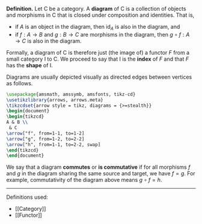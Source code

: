 **Definition.** Let $\mathsf{C}$ be a category. A **diagram** of $\mathsf{C}$ is a collection of objects and morphisms in $\mathsf{C}$ that is closed under composition and identities. That is,
- if $A$ is an object in the diagram, then $\text{id}_{A}$ is also in the diagram, and
- if $f:A\to B$ and $g:B\to C$ are morphisms in the diagram, then $g\circ f:A\to C$ is also in the diagram.

Formally, a diagram of $\mathsf{C}$ is therefore just (the image of) a functor $F$ from a small category $\mathsf{I}$ to $\mathsf{C}$. We proceed to say that $\mathsf{I}$ is the **index** of $F$ and that $F$ has the **shape** of $\mathsf{I}$.

Diagrams are usually depicted visually as directed edges between vertices as follows.

```tikz
\usepackage{amsmath, amssymb, amsfonts, tikz-cd}
\usetikzlibrary{arrows, arrows.meta}
\tikzcdset{arrow style = tikz, diagrams = {>=stealth}}
\begin{document}
\begin{tikzcd}
A & B \\
 & C
\arrow["f", from=1-1, to=1-2]
\arrow["g", from=1-2, to=2-2]
\arrow["h", from=1-1, to=2-2, swap]
\end{tikzcd}
\end{document}
```

We say that a diagram **commutes** or **is commutative** if for all morphisms $f$ and $g$ in the diagram sharing the same source and target, we have $f=g$. For example, commutativity of the diagram above means $g\circ f=h$.
***
Definitions used:
- [[Category]]
- [[Functor]]